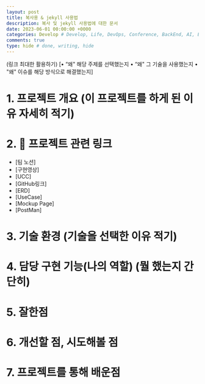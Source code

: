 ```yaml
---
layout: post
title: 복사용 & jekyll 사용법
description: 복사 및 jekyll 사용법에 대한 문서
date: 2023-06-01 00:00:00 +0000
categories: Develop # Develop, Life, DevOps, Conference, BackEnd, AI, Etc, retrospect, Algorithm, ComputerScience
comments: true
type: hide # done, writing, hide
---
```


(링크 최대한 활용하기)
[• “왜" 해당 주제를 선택했는지
• “왜" 그 기술을 사용했는지
• "왜" 이슈를 해당 방식으로 해결했는지]

# 1. 프로젝트 개요 (이 프로젝트를 하게 된 이유 자세히 적기)

# 2. 🔗 프로젝트 관련 링크

- [팀 노션]
- [구현영상]
- [UCC]
- [GitHub링크]
- [ERD]
- [UseCase]
- [Mockup Page]
- [PostMan]

# 3. 기술 환경 (기술을 선택한 이유 적기)

# 4. 담당 구현 기능(나의 역할) (뭘 했는지 간단히)

# 5. 잘한점

# 6. 개선할 점, 시도해볼 점

# 7. 프로젝트를 통해 배운점
